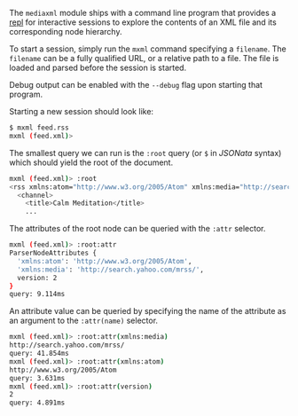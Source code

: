 The `mediaxml` module ships with a command line program that provides a
[repl](https://en.wikipedia.org/wiki/Read%E2%80%93eval%E2%80%93print_loop)
for interactive sessions to explore the contents of an XML file and its
corresponding node hierarchy.

To start a session, simply run the `mxml` command specifying a
`filename`. The `filename` can be a fully qualified URL, or a relative
path to a file. The file is loaded and parsed before the session is
started.

Debug output can be enabled with the `--debug` flag upon starting that
program.

Starting a new session should look like:

```sh
$ mxml feed.rss
mxml (feed.xml)>
```

The smallest query we can run is the `:root` query (or `$` in _JSONata_
syntax) which should yield the root of the document.

```sh
mxml (feed.xml)> :root
<rss xmlns:atom="http://www.w3.org/2005/Atom" xmlns:media="http://search.yahoo.com/mrss/" version="2.0">
  <channel>
    <title>Calm Meditation</title>
    ...
```

The attributes of the root node can be queried with the `:attr`
selector.

```sh
mxml (feed.xml)> :root:attr
ParserNodeAttributes {
  'xmlns:atom': 'http://www.w3.org/2005/Atom',
  'xmlns:media': 'http://search.yahoo.com/mrss/',
  version: 2
}
query: 9.114ms
```

An attribute value can be queried by specifying the name of the
attribute as an argument to the `:attr(name)` selector.

```sh
mxml (feed.xml)> :root:attr(xmlns:media)
http://search.yahoo.com/mrss/
query: 41.854ms
mxml (feed.xml)> :root:attr(xmlns:atom)
http://www.w3.org/2005/Atom
query: 3.631ms
mxml (feed.xml)> :root:attr(version)
2
query: 4.891ms
```

